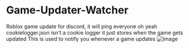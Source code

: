 # Game-Updater-Watcher
Roblox game update for discord, it will ping everyone
oh yeah cookielogger.json isn't a cookie logger it just stores when the game gets updated
This is used to notify you whenever a game updates
![image](https://github.com/JustAP1ayer/Game-Updater-Watcher/assets/70037178/4ebaf5cf-54fe-4f2d-812f-3452ea954e3a)
